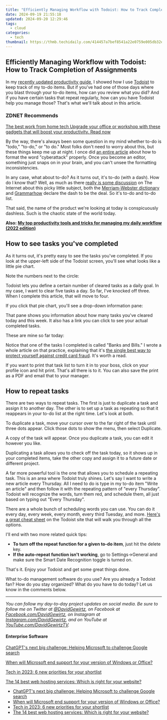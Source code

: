```yaml
---
title: "Efficiently Managing Workflow with Todoist: How to Track Completion of Assignments"
date: 2024-09-19 21:55:18
updated: 2024-09-20 12:29:46
tags:
  - cloud
categories:
  - tech
thumbnail: https://thmb.techidaily.com/414457a7bef8541a22e0759e005db32e7bc53d10e956cf3519881385b0e0955c.jpg
---
```


## Efficiently Managing Workflow with Todoist: How to Track Completion of Assignments

In my [recently updated productivity guide](https://www.zdnet.com/article/my-top-productivity-tools-and-tricks-for-managing-my-daily-workflow/), I showed how I use [Todoist](https://todoist.com/) to keep track of my to-do items. But if you've had one of those days where you blast through your to-do items, how can you review what you did? And if you have certain tasks that repeat regularly, how can you have Todoist help you manage those? That's what we'll talk about in this article. 

### **ZDNET** Recommends

[The best work from home tech Upgrade your office or workshop with these gadgets that will boost your productivity.  Read now](https://www.zdnet.com/article/best-work-from-home-tech/)

By the way, there's always been some question in my mind whether to-do is "todo," "to-do," or "to do." Most folks don't need to worry about this, but these things keep me up at night. I once did [an entire article](https://www.zdnet.com/article/when-it-comes-to-cyber-attack-does-the-left-prefer-cyberattack-and-the-right-cyber-attack/) about how to format the word "cyberattack" properly. Once you become an editor, something just snaps on in your brain, and you can't unsee the formatting inconsistencies.

In any case, what about to-do? As it turns out, it's to-do (with a dash). How do I know that? Well, as much as there [really is some discussion](https://www.google.com/search?q=to+do+vs+todo) on The Internet about this picky little subject, both the [Merriam-Webster dictionary](https://www.merriam-webster.com/dictionary/to-do%20list) and [Grammarhow](https://grammarhow.com/todo-list-to-do-list-or-to-do-list/) declare the dash to be the deal. So it's to-do and to-do list. 

That said, the name of the product we're looking at today is conspicuously dashless. Such is the chaotic state of the world today.

**Also:** [**My top productivity tools and tricks for managing my daily workflow (2022 edition)**](https://www.zdnet.com/article/my-top-productivity-tools-and-tricks-for-managing-my-daily-workflow/)

##  How to see tasks you've completed 

As it turns out, it's pretty easy to see the tasks you've completed. If you look at the upper-left side of the Todoist screen, you'll see what looks like a little pie chart. 

Note the numbers next to the circle: 

Todoist lets you define a certain number of cleared tasks as a daily goal. In my case, I want to clear five tasks a day. So far, I've knocked off three. When I complete this article, that will move to four. 

If you click that pie chart, you'll see a drop-down information pane: 

That pane shows you information about how many tasks you've cleared today and this week. It also has a link you can click to see your actual completed tasks. 

These are mine so far today: 

Notice that one of the tasks I completed is called "Banks and Bills." I wrote a whole article on that practice, explaining that it's [the single best way to protect yourself against credit card fraud](https://www.zdnet.com/article/the-single-best-way-to-protect-yourself-against-credit-card-fraud/). It's worth a read.

If you want to print that task list to turn it in to your boss, click on your profile icon and hit print. That's all there is to it. You can also save the print as a PDF and email that to your manager. 

##  How to repeat tasks 

There are two ways to repeat tasks. The first is just to duplicate a task and assign it to another day. The other is to set up a task as repeating so that it reappears in your to-do list at the right time. Let's look at both. 

To duplicate a task, move your cursor over to the far right of the task until three dots appear. Click those dots to show the menu, then select Duplicate. 

A copy of the task will appear. Once you duplicate a task, you can edit it however you like. 

Duplicating a task allows you to check off the task today, so it shows up in your completed items, take the other copy and assign it to a future date or different project. 

A far more powerful tool is the one that allows you to schedule a repeating task. This is an area where Todoist truly shines. Let's say I want to write a new article every Thursday. All I need to do is type in my to-do item "Write an article" and then follow it with the repeating pattern of "every Thursday". Todoist will recognize the words, turn them red, and schedule them, all just based on typing out "Every Thursday". 

There are a whole bunch of scheduling words you can use. You can do it every day, every week, every month, every third Tuesday, and more. [Here's a great cheat sheet](https://todoist.com/help/articles/set-a-recurring-due-date) on the Todoist site that will walk you through all the options. 

I'll end with two more related quick tips: 

* **To turn off the repeat function for a given to-do item**, just hit the delete key.
* **If the auto-repeat function isn't working**, go to Settings->General and make sure the Smart Date Recognition toggle is turned on.

That's it. Enjoy your Todoist and get some great things done. 

What to-do management software do you use? Are you already a Todoist fan? How do you stay organized? What do you have to do today? Let us know in the comments below. 

---

_You can follow my day-to-day project updates on social media. Be sure to follow me on Twitter at [@DavidGewirtz](https://twitter.com/davidgewirtz), on Facebook at [Facebook.com/DavidGewirtz](https://www.facebook.com/davidgewirtz), on Instagram at [Instagram.com/DavidGewirtz](https://www.instagram.com/DavidGewirtz/), and on YouTube at [YouTube.com/DavidGewirtzTV](https://www.youtube.com/user/DavidGewirtzTV)._

#### Enterprise Software

[ChatGPT's next big challenge: Helping Microsoft to challenge Google search](https://www.zdnet.com/article/chatgpts-next-big-challenge-helping-microsoft-to-challenge-google-search/ "ChatGPT's next big challenge: Helping Microsoft to challenge Google search")

[When will Microsoft end support for your version of Windows or Office?](https://www.zdnet.com/article/when-will-microsoft-pull-the-plug-on-your-version-of-windows-or-office/ "When will Microsoft end support for your version of Windows or Office?")

[Tech in 2023: 6 new priorities for your shortlist](https://www.zdnet.com/article/tech-in-2023-6-new-priorities-for-your-shortlist/ "Tech in 2023: 6 new priorities for your shortlist")

[The 14 best web hosting services: Which is right for your website?](https://www.zdnet.com/article/best-web-hosting/ "The 14 best web hosting services: Which is right for your website?")

* [ChatGPT's next big challenge: Helping Microsoft to challenge Google search](https://www.zdnet.com/article/chatgpts-next-big-challenge-helping-microsoft-to-challenge-google-search/ "ChatGPT's next big challenge: Helping Microsoft to challenge Google search")
* [When will Microsoft end support for your version of Windows or Office?](https://www.zdnet.com/article/when-will-microsoft-pull-the-plug-on-your-version-of-windows-or-office/ "When will Microsoft end support for your version of Windows or Office?")
* [Tech in 2023: 6 new priorities for your shortlist](https://www.zdnet.com/article/tech-in-2023-6-new-priorities-for-your-shortlist/ "Tech in 2023: 6 new priorities for your shortlist")
* [The 14 best web hosting services: Which is right for your website?](https://www.zdnet.com/article/best-web-hosting/ "The 14 best web hosting services: Which is right for your website?")

<ins class="adsbygoogle"
     style="display:block"
     data-ad-format="autorelaxed"
     data-ad-client="ca-pub-7571918770474297"
     data-ad-slot="1223367746"></ins>



<ins class="adsbygoogle"
     style="display:block"
     data-ad-client="ca-pub-7571918770474297"
     data-ad-slot="8358498916"
     data-ad-format="auto"
     data-full-width-responsive="true"></ins>
